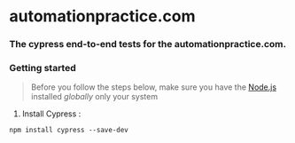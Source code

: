 # automationpractice.com

### The cypress end-to-end tests for the automationpractice.com.

### Getting started

> Before you follow the steps below, make sure you have the
[Node.js](https://nodejs.org/en/download/) installed _globally_ only your system

1. Install Cypress :

```
npm install cypress --save-dev